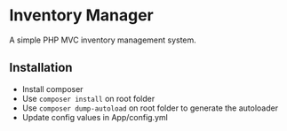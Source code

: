 Inventory Manager
========
A simple PHP MVC inventory management system.

## Installation
- Install composer
- Use `composer install` on root folder
- Use `composer dump-autoload` on root folder to generate the autoloader
- Update config values in App/config.yml
